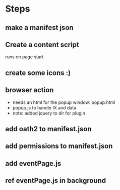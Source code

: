 # Steps

## make a manifest json

## Create a content script

runs on page start

## create some icons :)

## browser action

- needs an html for the popup window: popup.html
- popup.js to handle IX and data
-  note: added jquery to dir for plugin

## add oath2 to manifest.json

## add permissions to manifest.json

## add eventPage.js

## ref eventPage.js in background
